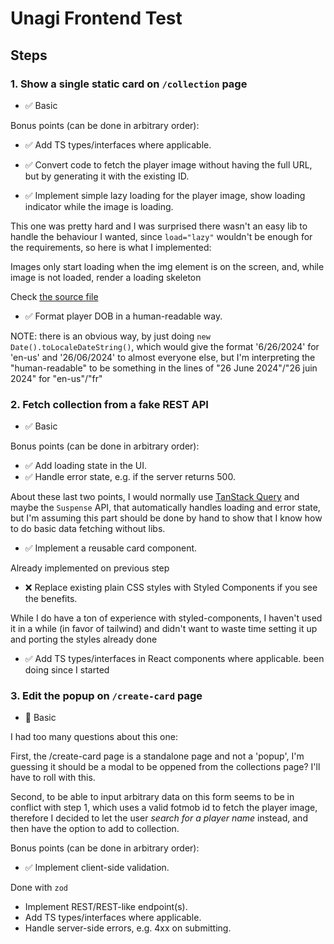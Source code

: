 # Unagi Frontend Test

## Steps

### 1. Show a single static card on `/collection` page
- ✅ Basic

Bonus points (can be done in arbitrary order):
- ✅ Add TS types/interfaces where applicable.
- ✅ Convert code to fetch the player image without having the full URL,
  but by generating it with the existing ID.

- ✅ Implement simple lazy loading for the player image, show loading indicator
  while the image is loading.

This one was pretty hard and I was surprised there wasn't an easy lib to handle the behaviour I wanted, since `load="lazy"` wouldn't be enough for the requirements, so here is what I implemented:

Images only start loading when the img element is on the screen, and, while image is not loaded, render a loading skeleton

Check [the source file](./src/pages/LazyImage.tsx)

- ✅ Format player DOB in a human-readable way.

NOTE: there is an obvious way, by just doing `new Date().toLocaleDateString()`, which would give the format '6/26/2024' for 'en-us' and '26/06/2024' to almost everyone else, but I'm interpreting the "human-readable" to be something in the lines of "26 June 2024"/"26 juin 2024" for "en-us"/"fr"

### 2. Fetch collection from a fake REST API
- ✅ Basic

Bonus points (can be done in arbitrary order):

- ✅ Add loading state in the UI.
- ✅ Handle error state, e.g. if the server returns 500.

About these last two points, I would normally use [TanStack Query](https://tanstack.com/query/latest/docs/framework/react/overview) and maybe the `Suspense` API, that automatically handles loading and error state, but I'm assuming this part should be done by hand to show that I know how to do basic data fetching without libs.

- ✅ Implement a reusable card component.

Already implemented on previous step

- ❌ Replace existing plain CSS styles with Styled Components if you see the benefits.

While I do have a ton of experience with styled-components, I haven't used it in a while (in favor of tailwind) and didn't want to waste time setting it up and porting the styles already done

- ✅ Add TS types/interfaces in React components where applicable.
been doing since I started


### 3. Edit the popup on `/create-card` page

- 🤷 Basic

I had too many questions about this one:

First, the /create-card page is a standalone page and not a 'popup',  I'm guessing it should be a modal to be oppened from the collections page? I'll have to roll with this.

Second, to be able to input arbitrary data on this form seems to be in conflict with step 1, which uses a valid fotmob id to fetch the player image, therefore I decided to let the user *search for a player name* instead, and then have the option to add to collection.

Bonus points (can be done in arbitrary order):
- ✅ Implement client-side validation.

Done with `zod`

- Implement REST/REST-like endpoint(s).
- Add TS types/interfaces where applicable.
- Handle server-side errors, e.g. 4xx on submitting.